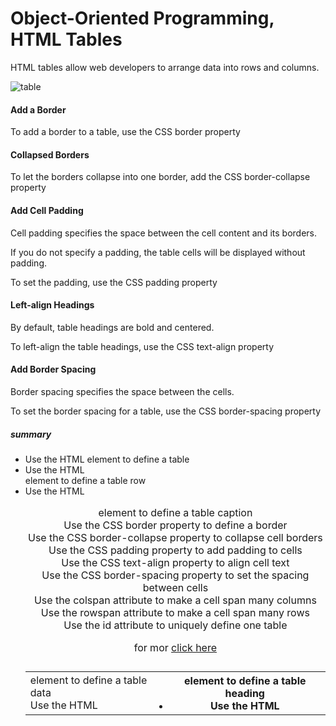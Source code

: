 # Object-Oriented Programming, HTML Tables

HTML tables allow web developers to arrange data into rows and columns.

![table](https://th.bing.com/th/id/R.d475bd519325841696d79c8dddc5b6e8?rik=veSYqzumtkrPUQ&pid=ImgRaw&r=0)


#### Add a Border
To add a border to a table, use the CSS border property

#### Collapsed Borders
To let the borders collapse into one border, add the CSS border-collapse property

#### Add Cell Padding
Cell padding specifies the space between the cell content and its borders.

If you do not specify a padding, the table cells will be displayed without padding.

To set the padding, use the CSS padding property

#### Left-align Headings
By default, table headings are bold and centered.

To left-align the table headings, use the CSS text-align property

#### Add Border Spacing
Border spacing specifies the space between the cells.

To set the border spacing for a table, use the CSS border-spacing property


##### summary
+ Use the HTML <table> element to define a table
+ Use the HTML <tr> element to define a table row
+ Use the HTML <td> element to define a table data
+ Use the HTML <th> element to define a table heading
+ Use the HTML <caption> element to define a table caption
+ Use the CSS border property to define a border
+ Use the CSS border-collapse property to collapse cell borders
+ Use the CSS padding property to add padding to cells
+ Use the CSS text-align property to align cell text
+ Use the CSS border-spacing property to set the spacing between cells
+ Use the colspan attribute to make a cell span many columns
+ Use the rowspan attribute to make a cell span many rows
+ Use the id attribute to uniquely define one table

for mor [click here](https://www.w3schools.com/html/html_tables.asp)
